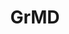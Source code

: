 ---
title: GrMD
crosslinks:
- MassdropBot
- kzoo
- indonesia
- brisbane
- Dallas
- sanantonio
- ottawa
- argentina
- melbourne
- providence
- StLouis
- mexico
- southafrica
- norfolk
- youtubefactsbot
- eindhoven
- frankfurt
- nycmeetups
- fortlauderdale
- nashville
---